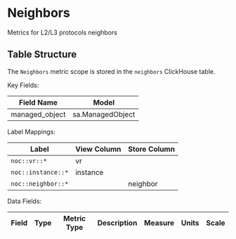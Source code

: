 # Neighbors

Metrics for L2/L3 protocols neighbors

## Table Structure
The `Neighbors` metric scope is stored
in the `neighbors` ClickHouse table.

Key Fields:

| Field Name | Model |
| --- | --- |
| managed_object | sa.ManagedObject |


Label Mappings:

| Label | View Column | Store Column |
| --- | --- | --- |
| `noc::vr::*` | vr |  |
| `noc::instance::*` | instance |  |
| `noc::neighbor::*` |  | neighbor |


Data Fields:

| Field | Type | Metric Type | Description | Measure | Units | Scale |
| --- | --- | --- | --- | --- | --- | --- |